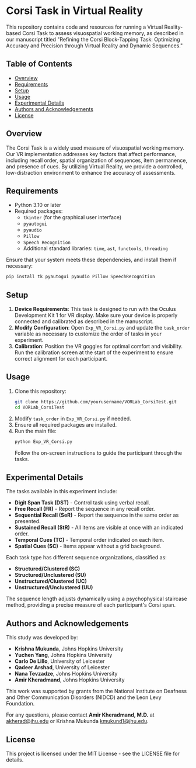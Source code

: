 
# Corsi Task in Virtual Reality

This repository contains code and resources for running a Virtual Reality-based Corsi Task to assess visuospatial working memory, as described in our manuscript titled "Refining the Corsi Block-Tapping Task: Optimizing Accuracy and Precision through Virtual Reality and Dynamic Sequences."

## Table of Contents
- [Overview](#overview)
- [Requirements](#requirements)
- [Setup](#setup)
- [Usage](#usage)
- [Experimental Details](#experimental-details)
- [Authors and Acknowledgements](#authors-and-acknowledgements)
- [License](#license)

## Overview
The Corsi Task is a widely used measure of visuospatial working memory. Our VR implementation addresses key factors that affect performance, including recall order, spatial organization of sequences, item permanence, and presence of cues. By utilizing Virtual Reality, we provide a controlled, low-distraction environment to enhance the accuracy of assessments.

## Requirements
- Python 3.10 or later
- Required packages:
  - `tkinter` (for the graphical user interface)
  - `pyautogui`
  - `pyaudio`
  - `Pillow`
  - `Speech Recognition`
  - Additional standard libraries: `time`, `ast`, `functools`, `threading`

Ensure that your system meets these dependencies, and install them if necessary:
```bash
pip install tk pyautogui pyaudio Pillow SpeechRecognition
```

## Setup
1. **Device Requirements**: This task is designed to run with the Oculus Development Kit 1 for VR display. Make sure your device is properly connected and calibrated as described in the manuscript.
2. **Modify Configuration**: Open `Exp_VR_Corsi.py` and update the `task_order` variable as necessary to customize the order of tasks in your experiment.
3. **Calibration**: Position the VR goggles for optimal comfort and visibility. Run the calibration screen at the start of the experiment to ensure correct alignment for each participant.

## Usage
1. Clone this repository:
   ```bash
   git clone https://github.com/yourusername/VORLab_CorsiTest.git
   cd VORLab_CorsiTest
   ```
2. Modify `task_order` in `Exp_VR_Corsi.py` if needed.
3. Ensure all required packages are installed.
4. Run the main file:
   ```bash
   python Exp_VR_Corsi.py
   ```
   Follow the on-screen instructions to guide the participant through the tasks.

## Experimental Details
The tasks available in this experiment include:
- **Digit Span Task (DST)** - Control task using verbal recall.
- **Free Recall (FR)** - Report the sequence in any recall order.
- **Sequential Recall (SeR)** - Report the sequence in the same order as presented.
- **Sustained Recall (StR)** - All items are visible at once with an indicated order.
- **Temporal Cues (TC)** - Temporal order indicated on each item.
- **Spatial Cues (SC)** - Items appear without a grid background.

Each task type has different sequence organizations, classified as:
- **Structured/Clustered (SC)**
- **Structured/Unclustered (SU)**
- **Unstructured/Clustered (UC)**
- **Unstructured/Unclustered (UU)**

The sequence length adjusts dynamically using a psychophysical staircase method, providing a precise measure of each participant's Corsi span.

## Authors and Acknowledgements
This study was developed by:
- **Krishna Mukunda**, Johns Hopkins University
- **Yuchen Yang**, Johns Hopkins University
- **Carlo De Lillo**, University of Leicester
- **Qadeer Arshad**, University of Leicester
- **Nana Tevzadze**, Johns Hopkins University
- **Amir Kheradmand**, Johns Hopkins University

This work was supported by grants from the National Institute on Deafness and Other Communication Disorders (NIDCD) and the Leon Levy Foundation.

For any questions, please contact **Amir Kheradmand, M.D.** at [akherad@jhu.edu](mailto:akherad@jhu.edu) or Krishna Mukunda [kmukund1@jhu.edu](mailto:kmukund1@jhu.edu).

## License
This project is licensed under the MIT License - see the LICENSE file for details.
